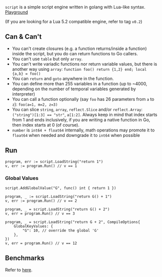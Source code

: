 `script` is a simple script engine written in golang with Lua-like syntax. [Playground](http://play.fweibo.com)

(If you are looking for a Lua 5.2 compatible engine, refer to tag `v0.2`)

## Can & Can't

- You can't create closures (e.g. a function returns/inside a function) inside the script, but you do can return functions to Go callers.
- You can't use `table` but only `array`.
- You can't write variadic functions nor return variable values, but there is another way using `array`: `function foo() return {1,2} end; local {a,b} = foo()`
- You can `return` and `goto` anywhere in the function.
- You can define more than 255 variables in a function (up to ~4000, depending on the number of temporal variables generated by interpreter)
- You can call a function optionally (say `foo` has 26 parameters from `a` to `z`): `foo(a=1, m=2, z=3)`
- You can slice `string`, `array`, `reflect.Slice` and/or `reflect.Array`: `("string")[1:3] == "str"`, `a[1:2]`. Always keep in mind that index starts from 1 and ends inclusively, if you are writing a native function in Go, then index starts at 0 (of course).
- `number` is `int64 + float64` internally, math operations may promote it to `float64` when needed and downgrade it to `int64` when possible

## Run

```golang
program, err := script.LoadString("return 1")
v, err := program.Run() // v == 1
```

### Global Values

```golang
script.AddGlobalValue("G", func() int { return 1 })

program, _ := script.LoadString("return G() + 1")
v, err := program.Run() // v == 2

program, _ = script.LoadString("return G() + 2")
v, err = program.Run() // v == 3

program, _ = script.LoadString("return G + 2", CompileOptions{
	GlobalKeyValues: {
		"G": 10, // override the global 'G'
	},
})
v, err = program.Run() // v == 12
```

## Benchmarks

Refer to [here](https://github.com/coyove/potatolang/blob/master/tests/bench/perf.md).

